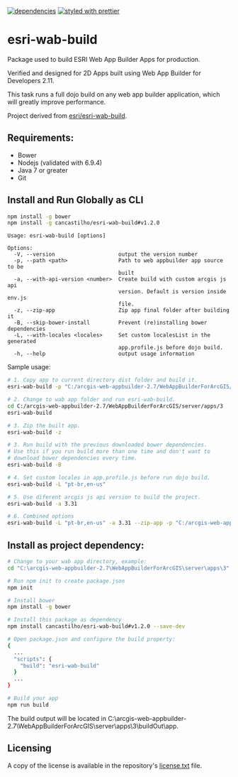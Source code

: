 [![dependencies](https://david-dm.org/gbochenek/esri-wab-build.svg)](https://david-dm.org/cancastilho/esri-wab-build) [![styled with prettier](https://img.shields.io/badge/styled_with-prettier-ff69b4.svg)](https://github.com/prettier/prettier)

# esri-wab-build
Package used to build ESRI Web App Builder Apps for production.

Verified and designed for 2D Apps built using Web App Builder for Developers 2.11.

This task runs a full dojo build on any web app builder application, which will greatly improve performance.

Project derived from [esri/esri-wab-build](https://github.com/Esri/esri-wab-build).

## Requirements:

* Bower
* Nodejs (validated with 6.9.4)
* Java 7 or greater
* Git


## Install and Run Globally as CLI

````sh
npm install -g bower
npm install -g cancastilho/esri-wab-build#v1.2.0
````

````
Usage: esri-wab-build [options]

Options:
  -V, --version                    output the version number
  -p, --path <path>                Path to web appbuilder app source to be
                                   built
  -a, --with-api-version <number>  Create build with custom arcgis js api
                                   version. Default is version inside env.js
                                   file.
  -z, --zip-app                    Zip app final folder after building it
  -B, --skip-bower-install         Prevent (re)installing bower dependencies
  -L, --with-locales <locales>     Set custom localesList in the generated
                                   app.profile.js before dojo build.
  -h, --help                       output usage information
````

Sample usage:

````sh
# 1. Copy app to current directory dist folder and build it.
esri-wab-build -p "C:/arcgis-web-appbuilder-2.7/WebAppBuilderForArcGIS/server/apps/3"

# 2. Change to wab app folder and run esri-wab-build. 
cd C:/arcgis-web-appbuilder-2.7/WebAppBuilderForArcGIS/server/apps/3
esri-wab-build

# 3. Zip the built app.
esri-wab-build -z

# 3. Run build with the previous downloaded bower dependencies.
# Use this if you run build more than one time and don't want to
# download bower dependencies every time.
esri-wab-build -B

# 4. Set custom locales in app.profile.js before run dojo build.
esri-wab-build -L "pt-br,en-us"

# 5. Use diferent arcgis js api version to build the project.
esri-wab-build -a 3.31

# 6. Combined options
esri-wab-build -L "pt-br,en-us" -a 3.31 --zip-app -p "C:/arcgis-web-appbuilder-2.7/WebAppBuilderForArcGIS/server/apps/3"
````


## Install as project dependency:

````sh
# Change to your wab app directory, example:
cd "C:\arcgis-web-appbuilder-2.7\WebAppBuilderForArcGIS\server\apps\3"

# Run npm init to create package.json
npm init

# Install bower
npm install -g bower

# Install this package as dependency
npm install cancastilho/esri-wab-build#v1.2.0 --save-dev

# Open package.json and configure the build property:
{
  ...
  "scripts": {
    "build": "esri-wab-build"
  }
  ...
}

# Build your app
npm run build
````

The build output will be located in C:\arcgis-web-appbuilder-2.7\WebAppBuilderForArcGIS\server\apps\3\buildOut\app.

## Licensing

A copy of the license is available in the repository's [license.txt](license.txt) file.
